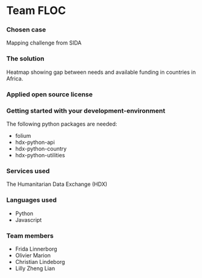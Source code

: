 # Team FLOC

### Chosen case
Mapping challenge from SIDA

### The solution
Heatmap showing gap between needs and available funding in countries in Africa.

### Applied open source license

### Getting started with your development-environment
The following python packages are needed:
* folium
* hdx-python-api  
* hdx-python-country   
* hdx-python-utilities

### Services used
The Humanitarian Data Exchange (HDX)

### Languages used
* Python
* Javascript

### Team members
* Frida Linnerborg
* Olivier Marion
* Christian Lindeborg
* Lilly Zheng Lian
